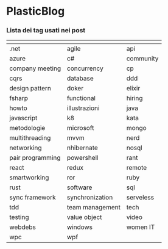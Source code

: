 # PlasticBlog

### Lista dei tag usati nei post

| <!-- -->          | <!-- -->          | <!-- -->        |
|----------------   |------------------ |---------------- |
| .net              | agile             | api             |
| azure             | c#                | community       |
| company meeting   | concurrency       | cp              |
| cqrs              | database          | ddd             |
| design pattern    | doker             | elixir          |
| fsharp            | functional        | hiring          |
| howto             | illustrazioni     | java            |
| javascript        | k8                | kata            |
| metodologie       | microsoft         | mongo           |
| multithreading    | mvvm              | nerd            |
| networking        | nhibernate        | nosql           |
| pair programming  | powershell        | rant            |
| react             | redux             | remote          | 
| smartworking      | ror               | ruby            |
| rust              | software          | sql             |
| sync framework    | synchronization   | serveless       | 
| tdd               | team management   | tech            | 
| testing           | value object      | video           | 
| webdebs           | windows           | women IT        | 
| wpc               | wpf               |  